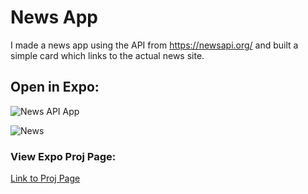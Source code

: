 # News App
I made a news app using the API from https://newsapi.org/ and built a simple card which links to the actual news site.

## Open in Expo:
![News API App](https://res.cloudinary.com/bobalobbadingdong/image/upload/v1607450263/Expo%20Projects/NEWSAPP_r2eqbp.png)

![News](https://res.cloudinary.com/bobalobbadingdong/image/upload/v1607449893/Expo%20Projects/NewsApp_vci2go.png)

### View Expo Proj Page:
 [Link to Proj Page](https://expo.io/@rbalonek/projects/news-api-app)
